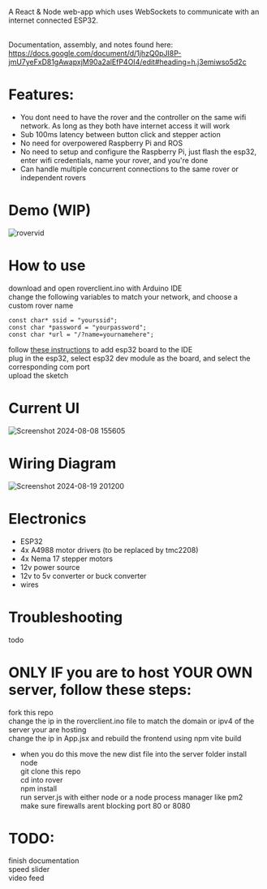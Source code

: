 A React &amp; Node web-app which uses WebSockets to communicate with an internet connected ESP32. <br><br>

Documentation, assembly, and notes found here: https://docs.google.com/document/d/1jhzQ0pJI8P-jmU7yeFxD81gAwapxjM90a2alEfP4OI4/edit#heading=h.j3emiwso5d2c <br>

# Features:
- You dont need to have the rover and the controller on the same wifi network. As long as they both have internet access it will work <br>
- Sub 100ms latency between button click and stepper action <br>
- No need for overpowered Raspberry Pi and ROS <br>
- No need to setup and configure the Raspberry Pi, just flash the esp32, enter wifi credentials, name your rover, and you're done <br>
- Can handle multiple concurrent connections to the same rover or independent rovers <br>

# Demo (WIP)
![rovervid](https://github.com/user-attachments/assets/94a0e8aa-6b02-4dfe-904e-9230c7cfa464)

# How to use
download and open roverclient.ino with Arduino IDE <br>
change the following variables to match your network, and choose a custom rover name <br>
```
const char* ssid = "yourssid";
const char *password = "yourpassword";
const char *url = "/?name=yournamehere";
```
follow [these instructions](https://randomnerdtutorials.com/installing-the-esp32-board-in-arduino-ide-windows-instructions/) to add esp32 board to the IDE <br>
plug in the esp32, select esp32 dev module as the board, and select the corresponding com port <br>
upload the sketch <br>

# Current UI
![Screenshot 2024-08-08 155605](https://github.com/user-attachments/assets/68521e46-437e-4adb-a106-f6c1c0f90400)

# Wiring Diagram
![Screenshot 2024-08-19 201200](https://github.com/user-attachments/assets/0b4eef8c-13d9-4370-a005-9cb728242d76)

# Electronics
 - ESP32 <br>
 - 4x A4988 motor drivers (to be replaced by tmc2208) <br>
 - 4x Nema 17 stepper motors <br>
 - 12v power source <br>
 - 12v to 5v converter or buck converter <br>
 - wires <br>

# Troubleshooting
todo

# ONLY IF you are to host YOUR OWN server, follow these steps:
fork this repo <br>
change the ip in the roverclient.ino file to match the domain or ipv4 of the server your are hosting <br>
change the ip in App.jsx and rebuild the frontend using npm vite build <br>
 - when you do this move the new dist file into the server folder
install node <br>
git clone this repo <br>
cd into rover <br>
npm install <br>
run server.js with either node or a node process manager like pm2 <br>
make sure firewalls arent blocking port 80 or 8080 <br>

# TODO:
finish documentation <br>
speed slider <br>
video feed <br>
